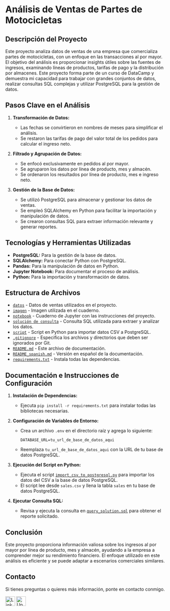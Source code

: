 # Análisis de Ventas de Partes de Motocicletas 

## Descripción del Proyecto 

Este proyecto analiza datos de ventas de una empresa que comercializa partes de motocicletas, con un enfoque en las transacciones al por mayor. El objetivo del análisis es proporcionar insights útiles sobre las fuentes de ingresos, examinando líneas de productos, tarifas de pago y la distribución por almacenes. Este proyecto forma parte de un curso de DataCamp y demuestra mi capacidad para trabajar con grandes conjuntos de datos, realizar consultas SQL complejas y utilizar PostgreSQL para la gestión de datos.

## Pasos Clave en el Análisis 

1. **Transformación de Datos:**

   - Las fechas se convirtieron en nombres de meses para simplificar el análisis.
   - Se restaron las tarifas de pago del valor total de los pedidos para calcular el ingreso neto.

2. **Filtrado y Agrupación de Datos:**

   - Se enfocó exclusivamente en pedidos al por mayor.
   - Se agruparon los datos por línea de producto, mes y almacén.
   - Se ordenaron los resultados por línea de producto, mes e ingreso neto.

3. **Gestión de la Base de Datos:**

   - Se utilizó PostgreSQL para almacenar y gestionar los datos de ventas.
   - Se empleó SQLAlchemy en Python para facilitar la importación y manipulación de datos.
   - Se crearon consultas SQL para extraer información relevante y generar reportes.

## Tecnologías y Herramientas Utilizadas 

- **PostgreSQL:** Para la gestión de la base de datos.
- **SQLAlchemy:** Para conectar Python con PostgreSQL.
- **Pandas:** Para la manipulación de datos en Python.
- **Jupyter Notebook:** Para documentar el proceso de análisis.
- **Python:** Para la importación y transformación de datos.

## Estructura de Archivos 

- [`datos`](data/sales.csv) - Datos de ventas utilizados en el proyecto.
- [`imagen`](images/motorcycle.jpg) - Imagen utilizada en el cuaderno.
- [`notebook`](notebooks/project_instructions.ipynb) - Cuaderno de Jupyter con las instrucciones del proyecto.
- [`solución de consulta`](sql/query_solution.sql) - Consulta SQL utilizada para extraer y analizar los datos.
- [`script`](src/import_csv_to_postgresql.py) - Script en Python para importar datos CSV a PostgreSQL.
- [`.gitignore`](./.gitignore) - Especifica los archivos y directorios que deben ser ignorados por Git.
- [`README.md`](README.md) - Este archivo de documentación.
- [`README_spanish.md`](README_spanish.md) - Versión en español de la documentación.
- [`requirements.txt`](requirements.txt) - Instala todas las dependencias.

## Documentación e Instrucciones de Configuración 

1. **Instalación de Dependencias:**

   - Ejecuta `pip install -r requirements.txt` para instalar todas las bibliotecas necesarias.

2. **Configuración de Variables de Entorno:**

   - Crea un archivo `.env` en el directorio raíz y agrega lo siguiente:
     ```plaintext
     DATABASE_URL=tu_url_de_base_de_datos_aqui
     ```
   - Reemplaza `tu_url_de_base_de_datos_aqui` con la URL de tu base de datos PostgreSQL.

3. **Ejecución del Script en Python:**

   - Ejecuta el script [`import_csv_to_postgresql.py`](src/import_csv_to_postgresql.py) para importar los datos del CSV a la base de datos PostgreSQL.
   - El script lee desde `sales.csv` y llena la tabla `sales` en tu base de datos PostgreSQL.

4. **Ejecutar Consulta SQL:**

   - Revisa y ejecuta la consulta en [`query_solution.sql`](sql/query_solution.sql) para obtener el reporte solicitado.

## Conclusión 

Este proyecto proporciona información valiosa sobre los ingresos al por mayor por línea de producto, mes y almacén, ayudando a la empresa a comprender mejor su rendimiento financiero. El enfoque utilizado en este análisis es eficiente y se puede adaptar a escenarios comerciales similares.

## Contacto

Si tienes preguntas o quieres más información, ponte en contacto conmigo.

<a href="https://www.linkedin.com/in/jeanpaulomv/"><img src="https://img.shields.io/badge/jeanpaulomv-0077B5?style=for-the-badge&logo=linkedin&logoColor=white" alt="LinkedIn" height="30"></a>
<a href="https://www.upwork.com/freelancers/~017f203a5583495e29?mp_source=share"><img src="https://img.shields.io/badge/UpWork-6FDA44?style=for-the-badge&logo=Upwork&logoColor=white" alt="Upwork" height="30"></a>
